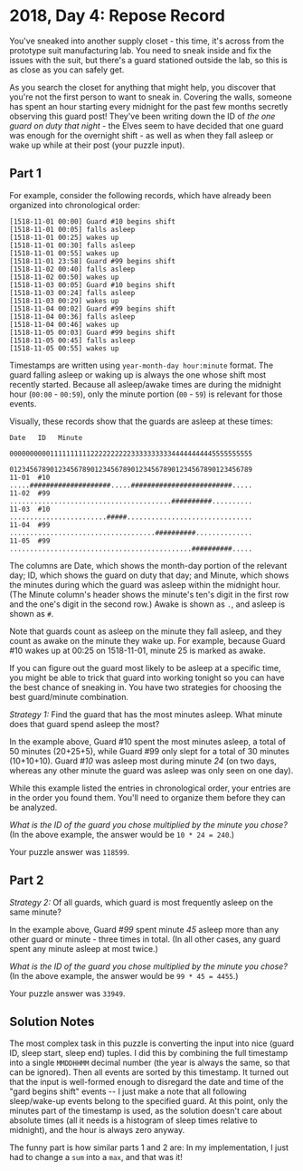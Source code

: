 # 2018, Day 4: Repose Record

You've sneaked into another supply closet - this time, it's across from the prototype suit manufacturing lab. You need to sneak inside and fix the issues with the suit, but there's a guard stationed outside the lab, so this is as close as you can safely get.

As you search the closet for anything that might help, you discover that you're not the first person to want to sneak in. Covering the walls, someone has spent an hour starting every midnight for the past few months secretly observing this guard post! They've been writing down the ID of _the one guard on duty that night_ - the Elves seem to have decided that one guard was enough for the overnight shift - as well as when they fall asleep or wake up while at their post (your puzzle input).

## Part 1

For example, consider the following records, which have already been organized into chronological order:

    [1518-11-01 00:00] Guard #10 begins shift
    [1518-11-01 00:05] falls asleep
    [1518-11-01 00:25] wakes up
    [1518-11-01 00:30] falls asleep
    [1518-11-01 00:55] wakes up
    [1518-11-01 23:58] Guard #99 begins shift
    [1518-11-02 00:40] falls asleep
    [1518-11-02 00:50] wakes up
    [1518-11-03 00:05] Guard #10 begins shift
    [1518-11-03 00:24] falls asleep
    [1518-11-03 00:29] wakes up
    [1518-11-04 00:02] Guard #99 begins shift
    [1518-11-04 00:36] falls asleep
    [1518-11-04 00:46] wakes up
    [1518-11-05 00:03] Guard #99 begins shift
    [1518-11-05 00:45] falls asleep
    [1518-11-05 00:55] wakes up
    

Timestamps are written using `year-month-day hour:minute` format. The guard falling asleep or waking up is always the one whose shift most recently started. Because all asleep/awake times are during the midnight hour (`00:00` - `00:59`), only the minute portion (`00` - `59`) is relevant for those events.

Visually, these records show that the guards are asleep at these times:

    Date   ID   Minute
                000000000011111111112222222222333333333344444444445555555555
                012345678901234567890123456789012345678901234567890123456789
    11-01  #10  .....####################.....#########################.....
    11-02  #99  ........................................##########..........
    11-03  #10  ........................#####...............................
    11-04  #99  ....................................##########..............
    11-05  #99  .............................................##########.....
    

The columns are Date, which shows the month-day portion of the relevant day; ID, which shows the guard on duty that day; and Minute, which shows the minutes during which the guard was asleep within the midnight hour. (The Minute column's header shows the minute's ten's digit in the first row and the one's digit in the second row.) Awake is shown as `.`, and asleep is shown as `#`.

Note that guards count as asleep on the minute they fall asleep, and they count as awake on the minute they wake up. For example, because Guard #10 wakes up at 00:25 on 1518-11-01, minute 25 is marked as awake.

If you can figure out the guard most likely to be asleep at a specific time, you might be able to trick that guard into working tonight so you can have the best chance of sneaking in. You have two strategies for choosing the best guard/minute combination.

_Strategy 1:_ Find the guard that has the most minutes asleep. What minute does that guard spend asleep the most?

In the example above, Guard #10 spent the most minutes asleep, a total of 50 minutes (20+25+5), while Guard #99 only slept for a total of 30 minutes (10+10+10). Guard #_10_ was asleep most during minute _24_ (on two days, whereas any other minute the guard was asleep was only seen on one day).

While this example listed the entries in chronological order, your entries are in the order you found them. You'll need to organize them before they can be analyzed.

_What is the ID of the guard you chose multiplied by the minute you chose?_ (In the above example, the answer would be `10 * 24 = 240`.)

Your puzzle answer was `118599`.

## Part 2

_Strategy 2:_ Of all guards, which guard is most frequently asleep on the same minute?

In the example above, Guard #_99_ spent minute _45_ asleep more than any other guard or minute - three times in total. (In all other cases, any guard spent any minute asleep at most twice.)

_What is the ID of the guard you chose multiplied by the minute you chose?_ (In the above example, the answer would be `99 * 45 = 4455`.)

Your puzzle answer was `33949`.


## Solution Notes

The most complex task in this puzzle is converting the input into nice (guard ID, sleep start, sleep end) tuples. I did this by combining the full timestamp into a single `MMDDHHMM` decimal number (the year is always the same, so that can be ignored). Then all events are sorted by this timestamp. It turned out that the input is well-formed enough to disregard the date and time of the "gard begins shift" events -- I just make a note that all following sleep/wake-up events belong to the specified guard. At this point, only the minutes part of the timestamp is used, as the solution doesn't care about absolute times (all it needs is a histogram of sleep times relative to midnight), and the hour is always zero anyway.

The funny part is how similar parts 1 and 2 are: In my implementation, I just had to change a `sum` into a `max`, and that was it!
